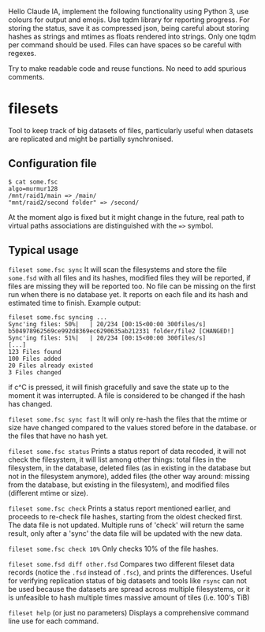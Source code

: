 Hello Claude IA, implement the following functionality using Python 3, use colours for output and emojis. Use tqdm
library for reporting progress. For storing the status, save it as compressed json, being careful about storing hashes
as strings and mtimes as floats rendered into strings. Only one tqdm per command should be used. Files can have spaces
so be careful with regexes.

Try to make readable code and reuse functions. No need to add spurious comments.

# filesets

Tool to keep track of big datasets of files, particularly useful when datasets are replicated and might be partially
synchronised.

## Configuration file

```
$ cat some.fsc
algo=murmur128
/mnt/raid1/main => /main/
"mnt/raid2/second folder" => /second/
```

At the moment algo is fixed but it might change in the future, real path to virtual paths associations are distinguished
with the `=>` symbol.

## Typical usage

`fileset some.fsc sync`
It will scan the filesystems and store the file `some.fsd` with all files and its hashes, modified files they will be
reported, if files are missing they will be reported too. No file can be missing on the first run when there is no
database yet. It reports on each file and its hash and estimated time to finish. Example output:

```
fileset some.fsc syncing ...
Sync'ing files: 50%|   | 20/234 [00:15<00:00 300files/s]
b504978962569ce992d8369ec6290635ab212331 folder/file2 [CHANGED!]
Sync'ing files: 51%|   | 20/234 [00:15<00:00 300files/s]
[...]
123 Files found
100 Files added
20 Files already existed
3 Files changed
```

if c^C is pressed, it will finish gracefully and save the state up to the moment it was interrupted.
A file is considered to be changed if the hash has changed.

`fileset some.fsc sync fast`
It will only re-hash the files that the mtime or size have changed compared to the values stored before in the database.
or the files that have no hash yet.

`fileset some.fsc status`
Prints a status report of data recoded, it will not check the filesystem, it will list among other things: total files
in the filesystem, in the database, deleted files (as in existing in the database but not in the filesystem anymore),
added files (the other way around: missing from the database, but existing in the filesystem), and modified files
(different mtime or size).

`fileset some.fsc check`
Prints a status report mentioned earlier, and proceeds to re-check file hashes, starting from the oldest checked first.
The data file is not updated. Multiple runs of 'check' will return the same result, only after a 'sync' the data file
will be updated with the new data.

`fileset some.fsc check 10%`
Only checks 10% of the file hashes.

`fileset some.fsd diff other.fsd`
Compares two different fileset data records (notice the `.fsd` instead of `.fsc`), and prints the differences.
Useful for verifying replication status of big datasets and tools like `rsync` can not be used because the datasets are
spread across multiple filesystems, or it is unfeasible to hash multiple times massive amount of tiles (i.e. 100's TiB)

`fileset help` (or just no parameters)
Displays a comprehensive command line use for each command.
